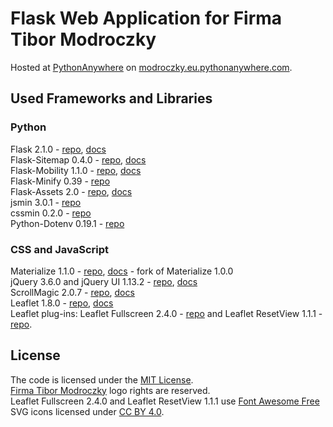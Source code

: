 # Flask Web Application for Firma Tibor Modroczky

Hosted at [PythonAnywhere](https://eu.pythonanywhere.com/) on [modroczky.eu.pythonanywhere.com](https://modroczky.eu.pythonanywhere.com/).

## Used Frameworks and Libraries

### Python

Flask 2.1.0 - [repo](https://github.com/pallets/flask), [docs](https://flask.palletsprojects.com/)\
Flask-Sitemap 0.4.0 - [repo](https://github.com/inveniosoftware/flask-sitemap), [docs](http://flask-sitemap.readthedocs.io/)\
Flask-Mobility 1.1.0 - [repo](https://github.com/rehandalal/flask-mobility), [docs](http://flask-mobility.readthedocs.org/)\
Flask-Minify 0.39 - [repo](https://github.com/mrf345/flask_minify)\
Flask-Assets 2.0 - [repo](https://github.com/miracle2k/flask-assets), [docs](https://flask-assets.readthedocs.io/)\
jsmin 3.0.1 - [repo](https://github.com/tikitu/jsmin)\
cssmin 0.2.0 - [repo](https://github.com/zacharyvoase/cssmin)\
Python-Dotenv 0.19.1 - [repo](https://github.com/theskumar/python-dotenv)

### CSS and JavaScript

Materialize 1.1.0 - [repo](https://github.com/materializecss/materialize), [docs](https://materializecss.github.io/) - fork of Materialize 1.0.0\
jQuery 3.6.0 and jQuery UI 1.13.2 - [repo](https://github.com/jquery/jquery), [docs](https://api.jquery.com/)\
ScrollMagic 2.0.7 - [repo](https://github.com/janpaepke/ScrollMagic), [docs](http://scrollmagic.io/docs/)\
Leaflet 1.8.0 - [repo](https://github.com/Leaflet/Leaflet), [docs](https://leafletjs.com/reference.html)\
Leaflet plug-ins: Leaflet Fullscreen 2.4.0 - [repo](https://github.com/Leaflet/Leaflet.fullscreen) and Leaflet ResetView 1.1.1 - [repo](https://github.com/drustack/Leaflet.ResetView).

## License

The code is licensed under the [MIT License](LICENSE).\
[Firma Tibor Modroczky](https://modroczky.eu.pythonanywhere.com/) logo rights are reserved.\
Leaflet Fullscreen 2.4.0 and Leaflet ResetView 1.1.1 use [Font Awesome Free](https://github.com/FortAwesome/Font-Awesome) SVG icons licensed under [CC BY 4.0](https://fontawesome.com/license/free).
